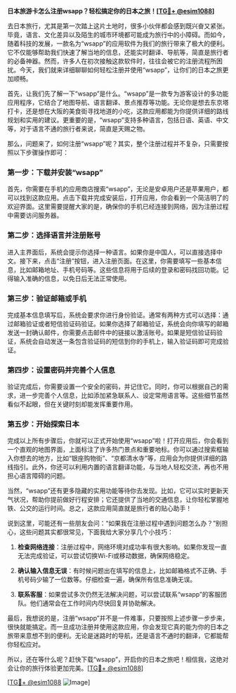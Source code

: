 **日本旅游卡怎么注册wsapp？轻松搞定你的日本之旅！[[TG💪+ @esim1088](https://t.me/s/esim1088)]**

去日本旅行，尤其是第一次踏上这片土地时，很多小伙伴都会感到既兴奋又紧张。毕竟，语言、文化差异以及陌生的城市环境都可能成为旅行中的小障碍。而如今，随着科技的发展，一款名为“wsapp”的应用软件为我们的旅行带来了极大的便利。它不仅能够帮助我们快速了解当地的信息，还能实时翻译、导航等，简直是旅行者的必备神器。然而，许多人在初次接触这款软件时，往往会被它的注册流程所困扰。今天，我们就来详细聊聊如何轻松注册并使用“wsapp”，让你们的日本之旅更加顺畅。

首先，让我们先了解一下“wsapp”是什么。“wsapp”是一款专为游客设计的多功能应用程序，它结合了地图导航、语言翻译、景点推荐等功能。无论你是想去东京塔打卡，还是想在大阪的美食街寻找地道的小吃，这款应用都能为你提供详细的路线规划和实用的建议。更重要的是，“wsapp”支持多种语言，包括日语、英语、中文等，对于语言不通的旅行者来说，简直是天赐之物。

那么，问题来了，如何注册“wsapp”呢？其实，整个注册过程并不复杂，只需要按照以下步骤操作即可：

### **第一步：下载并安装“wsapp”**
首先，你需要在手机的应用商店搜索“wsapp”，无论是安卓用户还是苹果用户，都可以找到这款应用。点击下载并完成安装后，打开应用，你会看到一个简洁明了的欢迎界面。这里需要提醒大家的是，确保你的手机已经连接到网络，因为注册过程中需要访问服务器。

### **第二步：选择语言并注册账号**
进入主界面后，系统会提示你选择一种语言。如果你是中国人，可以直接选择中文。接下来，点击“注册”按钮，进入注册页面。在这里，你需要填写一些基本信息，比如邮箱地址、手机号码等。这些信息将用于后续的登录和密码找回功能。记得输入准确的信息，以免日后无法正常使用。

### **第三步：验证邮箱或手机**
完成基本信息填写后，系统会要求你进行身份验证。通常有两种方式可以选择：通过邮箱验证或者短信验证码验证。如果你选择了邮箱验证，系统会向你填写的邮箱发送一封确认邮件，你需要点击邮件中的链接以激活账号。如果是短信验证码验证，系统会自动发送一条包含验证码的短信到你的手机上，输入验证码即可完成验证。

### **第四步：设置密码并完善个人信息**
验证完成后，你需要设置一个安全的密码，并记住它。同时，你可以根据自己的需求，进一步完善个人信息，比如添加紧急联系人、设定常用语言等。这些细节虽然看似不起眼，但在关键时刻却能发挥重要作用。

### **第五步：开始探索日本**
完成以上所有步骤后，你就可以正式开始使用“wsapp”啦！打开应用后，你会看到一个直观的地图界面，上面标注了许多热门景点和重要地标。你可以通过搜索框输入你想去的地方，比如“银座购物街”、“京都清水寺”等，应用会为你提供详细的路线指引。此外，你还可以利用内置的语言翻译功能，与当地人轻松交流，再也不用担心语言障碍的问题。

当然，“wsapp”还有更多隐藏的实用功能等待你去发现。比如，它可以实时更新天气状况，帮助你提前做好行程安排；它还提供了当地的交通信息，让你轻松掌握地铁、公交的运行时间。总之，这款应用简直就是旅行者的贴心助手！

说到这里，可能还有一些朋友会问：“如果我在注册过程中遇到问题怎么办？”别担心，这些问题其实都很常见，下面我给大家分享几个小技巧：

1. **检查网络连接**：注册过程中，网络环境对成功率有很大影响。如果你发现一直无法完成验证，可以尝试切换Wi-Fi或移动数据，确保网络稳定。
   
2. **确认输入信息无误**：有时候问题出在填写的信息上，比如邮箱格式不正确、手机号码少输了一位数等。仔细检查一遍，确保所有信息准确无误。

3. **联系客服**：如果尝试多次仍然无法解决问题，可以尝试联系“wsapp”的客服团队。他们通常会在工作时间内尽快回复并协助解决。

最后，我想说的是，注册“wsapp”并不是一件难事，只要按照上述步骤一步步来，很快就能搞定。而一旦成功注册并使用这款应用，你会发现它真的能为你的日本之旅带来意想不到的便利。无论是迷路时的导航，还是语言不通时的翻译，它都能帮你轻松应对。

所以，还在等什么呢？赶快下载“wsapp”，开启你的日本之旅吧！相信我，这绝对会让你的旅行体验更加完美。[[TG💪+ @esim1088](https://t.me/s/esim1088)]

[[TG💪+ @esim1088](https://t.me/s/esim1088) ![Image](https://i.postimg.cc/4NQfJmqS/Snipaste-2025-05-13-00-14-12.png)]